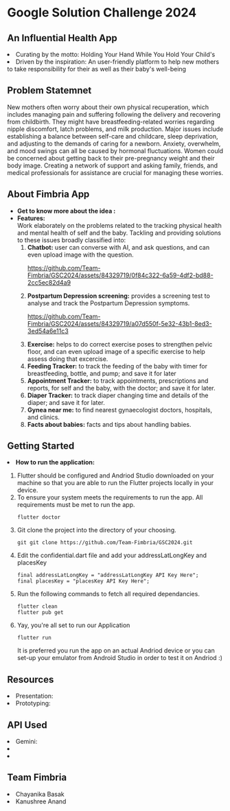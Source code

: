 # Google Solution Challenge 2024
## An Influential Health App
<li>Curating by the motto: Holding Your Hand While You Hold Your Child's</li>
<li>Driven by the inspiration: An user-friendly platform to help new mothers to take responsibility for their as well as their baby's well-being</li>

## Problem Statemnet
New mothers often worry about their own physical recuperation, which includes managing pain and suffering following the delivery and recovering from childbirth. They might have breastfeeding-related worries regarding nipple discomfort, latch problems, and milk production. Major issues include establishing a balance between self-care and childcare, sleep deprivation, and adjusting to the demands of caring for a newborn. Anxiety, overwhelm, and mood swings can all be caused by hormonal fluctuations. Women could be concerned about getting back to their pre-pregnancy weight and their body image. Creating a network of support and asking family, friends, and medical professionals for assistance are crucial for managing these worries.

## About Fimbria App
<ul>
  <li><b>Get to know more about the idea :</b></li>


  <li><b>Features: </b>
    <br>Work elaborately on the problems related to the tracking physical health and mental health of self and the baby. Tackling and providing solutions to these issues broadly classified into:
    <ol>
      <li><b>Chatbot:</b> user can converse with AI, and ask questions, and can even upload image with the question.

    

https://github.com/Team-Fimbria/GSC2024/assets/84329719/0f84c322-6a59-4df2-bd88-2cc5ec82d4a9


        
  </li>
      <li><b>Postpartum Depression screening:</b> provides a screening test to analyse and track the Postpartum Depression symptoms.
      
      

https://github.com/Team-Fimbria/GSC2024/assets/84329719/a07d550f-5e32-43b1-8ed3-3ed54a6e11c3


      
  </li>
      <li><b>Exercise:</b> helps to do correct exercise poses to strengthen pelvic floor, and can even upload image of a specific exercise to help assess doing that excercise.</li>
      <li><b>Feeding Tracker:</b> to track the feeding of the baby with timer for breastfeeding, bottle, and pump; and save it for later</li>
      <li><b>Appointment Tracker:</b> to track appointments, prescriptions and reports, for self and the baby, with the doctor; and save it for later.</li>
      <li><b>Diaper Tracker:</b> to track diaper changing time and details of the diaper; and save it for later.</li>
      <li><b>Gynea near me:</b> to find nearest gynaecologist doctors, hospitals, and clinics.</li>
      <li><b>Facts about babies:</b> facts and tips about handling babies.</li>
    </ol>
  </li>
</ul>

## Getting Started
<li><b>How to run the application:</b></li>
<ol>
  <li>Flutter should be configured and Andriod Studio downloaded on your machine so that you are able to run the Flutter projects locally in your device.</li>
  <li>To ensure your system meets the requirements to run the app. All requirements must be met to run the app.
    
    flutter doctor
    
  </li>
  <li>Git clone the project into the directory of your choosing.
    
    git git clone https://github.com/Team-Fimbria/GSC2024.git
  </li>
  <li>Edit the confidential.dart file and add your addressLatLongKey and placesKey
    
    final addressLatLongKey = "addressLatLongKey API Key Here";
    final placesKey = "placesKey API Key Here";
    
  </li>
  <li>Run the following commands to fetch all required dependancies.
    
    flutter clean
    flutter pub get
    
  </li>
  <li>Yay, you're all set to run our Application
    
    flutter run
    
  </li>
  It is preferred you run the app on an actual Andriod device or you can set-up your emulator from Android Studio in order to test it on Andriod :)
</ol>

## Resources
<li>Presentation: </li>
<li>Prototyping: </li>

## API Used
<li>Gemini: </li>
<li></li>
<li></li>

## Team Fimbria
<li>Chayanika Basak</li>
<li>Kanushree Anand</li>
